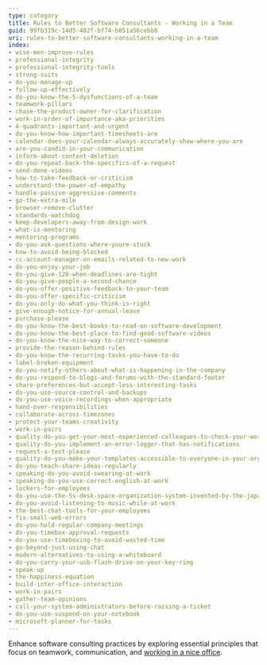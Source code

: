 ```yaml
---
type: category
title: Rules to Better Software Consultants - Working in a Team
guid: 99fb319c-14d5-482f-bf74-b851a56cebb0
uri: rules-to-better-software-consultants-working-in-a-team
index:
- wise-men-improve-rules
- professional-integrity
- professional-integrity-tools
- strong-suits
- do-you-manage-up
- follow-up-effectively
- do-you-know-the-5-dysfunctions-of-a-team
- teamwork-pillars
- chase-the-product-owner-for-clarification
- work-in-order-of-importance-aka-priorities
- 4-quadrants-important-and-urgent
- do-you-know-how-important-timesheets-are
- calendar-does-your-calendar-always-accurately-show-where-you-are
- are-you-candid-in-your-communication
- inform-about-content-deletion
- do-you-repeat-back-the-specifics-of-a-request
- send-done-videos
- how-to-take-feedback-or-criticism
- understand-the-power-of-empathy
- handle-passive-aggressive-comments
- go-the-extra-mile
- browser-remove-clutter
- standards-watchdog
- keep-developers-away-from-design-work
- what-is-mentoring
- mentoring-programs
- do-you-ask-questions-where-youre-stuck
- how-to-avoid-being-blocked
- cc-account-manager-on-emails-related-to-new-work
- do-you-enjoy-your-job
- do-you-give-120-when-deadlines-are-tight
- do-you-give-people-a-second-chance
- do-you-offer-positive-feedback-to-your-team
- do-you-offer-specific-criticism
- do-you-only-do-what-you-think-is-right
- give-enough-notice-for-annual-leave
- purchase-please
- do-you-know-the-best-books-to-read-on-software-development
- do-you-know-the-best-place-to-find-good-software-videos
- do-you-know-the-nice-way-to-correct-someone
- provide-the-reason-behind-rules
- do-you-know-the-recurring-tasks-you-have-to-do
- label-broken-equipment
- do-you-notify-others-about-what-is-happening-in-the-company
- do-you-respond-to-blogs-and-forums-with-the-standard-footer
- share-preferences-but-accept-less-interesting-tasks
- do-you-use-source-control-and-backups
- do-you-use-voice-recordings-when-appropriate
- hand-over-responsibilities
- collaborate-across-timezones
- protect-your-teams-creativity
- work-in-pairs
- quality-do-you-get-your-most-experienced-colleagues-to-check-your-work
- quality-do-you-implement-an-error-logger-that-has-notifications
- request-a-test-please
- quality-do-you-make-your-templates-accessible-to-everyone-in-your-organisation
- do-you-teach-share-ideas-regularly
- speaking-do-you-avoid-swearing-at-work
- speaking-do-you-use-correct-english-at-work
- lockers-for-employees
- do-you-use-the-5s-desk-space-organization-system-invented-by-the-japanese
- do-you-avoid-listening-to-music-while-at-work
- the-best-chat-tools-for-your-employees
- fix-small-web-errors
- do-you-hold-regular-company-meetings
- do-you-timebox-approval-requests
- do-you-use-timeboxing-to-avoid-wasted-time
- go-beyond-just-using-chat
- modern-alternatives-to-using-a-whiteboard
- do-you-carry-your-usb-flash-drive-on-your-key-ring
- speak-up
- the-happiness-equation
- build-inter-office-interaction
- work-in-pairs
- gather-team-opinions
- call-your-system-administrators-before-raising-a-ticket
- do-you-use-suspend-on-your-notebook
- microsoft-planner-for-tasks
---
```


Enhance software consulting practices by exploring essential principles that focus on teamwork, communication, and [working in a nice office](/rules-to-better-offices). 
